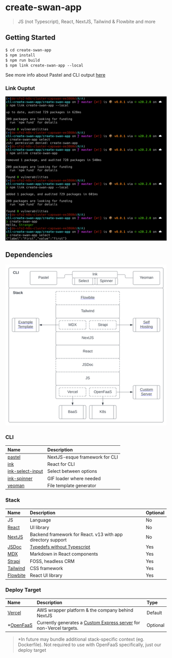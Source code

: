 # create-swan-app
> JS (not Typescript), React, NextJS, Tailwind & Flowbite and more

## Getting Started

```
$ cd create-swan-app
$ npm install
$ npm run build
$ npm link create-swan-app --local
```
See more info about Pastel and CLI output [here](./docs/pastel.md)

### Link Ouptut
![npm link and run](./docs/images/link-and-run.png)

## Dependencies
![diagram](./docs/images/diagram.svg)

### CLI

| Name | Description | 
|:-----|:------------|
| [pastel](https://github.com/vadimdemedes/pastel) | NextJS-esque framework for CLI |
| [ink](https://github.com/vadimdemedes/ink) | React for CLI |
| [ink-select-input](https://www.npmjs.com/package/ink-select-input) | Select between options | 
| [ink-spinner](https://www.npmjs.com/package/ink-spinner) | GIF loader where needed |
| [yeoman](https://www.npmjs.com/package/yeoman-generator) | File template generator |

### Stack

| Name | Description | Optional | 
|:-----|:------------|:---------|
| JS | Language | No | 
| [React](https://react.dev/) | UI library | No | 
| [NextJS](https://nextjs.org/) | Backend framework for React. v13 with app directory support | No |
| [JSDoc](https://jsdoc.app/) | [Typedefs without Typescript](https://ianmitchell.dev/blog/using-intellisense-with-jsdoc) | Yes |  
| [MDX](https://mdxjs.com/) | Markdown in React components | Yes | 
| [Strapi](https://strapi.io/features) | FOSS, headless CRM | Yes | 
| [Tailwind](https://tailwindcss.com/) | CSS framework | Yes |
| [Flowbite](https://flowbite.com/) | React UI library | Yes |

### Deploy Target

| Name | Description | Type | 
|:-----|:------------|:---------|
| [Vercel](https://vercel.com/) | AWS wrapper platform & the company behind NextJS | Default |  
| *[OpenFaaS](https://www.openfaas.com/) | Currently generates a [Custom Express server](https://nextjs.org/docs/pages/building-your-application/configuring/custom-server) for non-Vercel targets.   | Optional | 

> *In future may bundle additional stack-specific context (eg. Dockerfile). Not required to use with OpenFaaS specifically, just our deploy target
